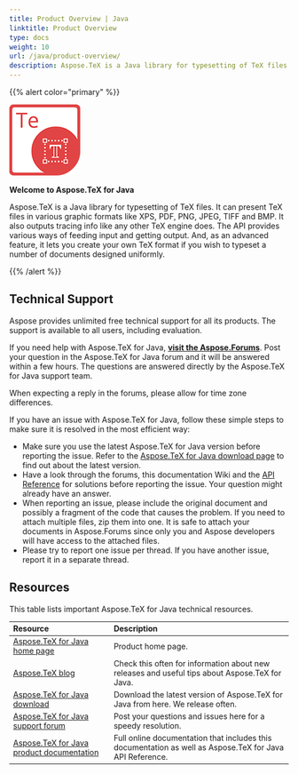 ```yaml
---
title: Product Overview | Java
linktitle: Product Overview
type: docs
weight: 10
url: /java/product-overview/
description: Aspose.TeX is a Java library for typesetting of TeX files. It provides you with the rich functionality like conversion or creating your own TeX format.
---
```


{{% alert color="primary" %}}

![Aspose.TeX for Jave](product-overview_1.png)

**Welcome to Aspose.TeX for Java**

Aspose.TeX is a Java library for typesetting of TeX files. It can present TeX files in various graphic formats like XPS, PDF, PNG, JPEG, TIFF and BMP. It also outputs tracing info like any other TeX engine does. The API provides various ways of feeding input and getting output. And, as an advanced feature, it lets you create your own TeX format if you wish to typeset a number of documents designed uniformly.

{{% /alert %}}

## **Technical Support**
Aspose provides unlimited free technical support for all its products. The support is available to all users, including evaluation.

If you need help with Aspose.TeX for Java, [**visit the Aspose.Forums**](https://forum.aspose.com/). Post your question in the Aspose.TeX for Java forum and it will be answered within a few hours. The questions are answered directly by the Aspose.TeX for Java support team.

When expecting a reply in the forums, please allow for time zone differences.

If you have an issue with Aspose.TeX for Java, follow these simple steps to make sure it is resolved in the most efficient way:

- Make sure you use the latest Aspose.TeX for Java version before reporting the issue. Refer to the [Aspose.TeX for Java download page](https://downloads.aspose.com/tex/java) to find out about the latest version.
- Have a look through the forums, this documentation Wiki and the [API Reference](https://apireference.aspose.com/tex/java) for solutions before reporting the issue. Your question might already have an answer.
- When reporting an issue, please include the original document and possibly a fragment of the code that causes the problem. If you need to attach multiple files, zip them into one. It is safe to attach your documents in Aspose.Forums since only you and Aspose developers will have access to the attached files.
- Please try to report one issue per thread. If you have another issue, report it in a separate thread.
## **Resources**
This table lists important Aspose.TeX for Java technical resources.

|**Resource**|**Description**|
| :- | :- |
|[Aspose.TeX for Java home page](https://products.aspose.com/tex/java)|Product home page.|
|[Aspose.TeX blog](https://blog.aspose.com/category/tex/)|Check this often for information about new releases and useful tips about Aspose.TeX for Java.|
|[Aspose.TeX for Java download](https://downloads.aspose.com/tex/java)|Download the latest version of Aspose.TeX for Java from here. We release often.|
|[Aspose.TeX for Java support forum](https://forum.aspose.com/tex)|Post your questions and issues here for a speedy resolution.|
|[Aspose.TeX for Java product documentation](/tex/java)|Full online documentation that includes this documentation as well as Aspose.TeX for Java API Reference.|
